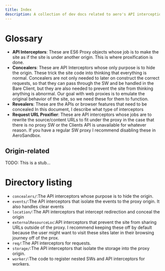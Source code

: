 ```yaml
---
title: Index
description: A collection of dev docs related to aero's API interception
---
```


# Glossary

- **API Interceptors**: These are ES6 Proxy objects whose job is to make the site as if the site is under another origin. This is where proxification is done.
- **Concealers**: These are API Interceptors whose only purpose is to hide the origin. These trick the site code into thinking that everything is normal. Concealers are not only needed to later on construct the correct requests, so that they can pass through the SW and be handled in the Bare Client, but they are also needed to prevent the site from thinking anything is abnormal. Our goal with web proxies is to emulate the original behavior of the site, so we need these for them to function.
- **Revealers**: These are the APIs or browser features that need to be concealed
  In this document, I describe what type of interceptors
- **Request URL Proxifier**: These are API interceptors whose jobs are to rewrite the source/content URLs to fit under the proxy in the case that there is no proxy SW or the Clients API is unavailable for whatever reason. If you have a regular SW proxy I recommend disabling these in AeroSandbox.

## Origin-related

TODO: This is a stub...

# Directory listing

- `concealers/`:The API interceptors whose purpose is to hide the origin.
- `events/`:The API interceptors that isolate the events to the proxy origin. It also handles clear events
- `location/`:The API interceptors that intercept redirection and conceal the origin
- `externalResourceLoc`:API interceptors that prevent the site from sharing URLs outside of the proxy. I recommend keeping these off by default because the user might want to visit these sites later in their browsing journey off of the prox.
- `req/`:The API interceptors for requests.
- `storage/`:The API interceptors that isolate the storage into the proxy origin.
- `worker/`:The code to register nested SWs and API interceptors for workers.
